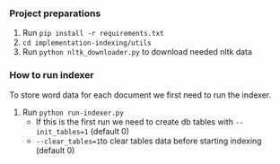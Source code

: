 
### Project preparations

1. Run `pip install -r requirements.txt`
2. `cd implementation-indexing/utils`
3. Run `python nltk_downloader.py` to download needed nltk data

### How to run indexer

To store word data for each document we first need to run the indexer.

1. Run `python run-indexer.py`
    - If this is the first run we need to create db tables with `--init_tables=1` (default 0)
    - `--clear_tables=1`to clear tables data before starting indexing (default 0)
